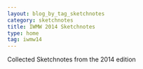 ```yaml
---
layout: blog_by_tag_sketchnotes
category: sketchnotes
title: IWMW 2014 Sketchnotes
type: home
tag: iwmw14
---
```

Collected Sketchnotes from the 2014 edition
